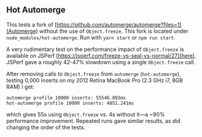 ## Hot Automerge

This tests a fork of [https://github.com/automerge/automerge?files=1](Automerge) without the use of `Object.freeze`. This fork is located under `node_modules/hot-automerge`. Run with `yarn start` or `npm run start`.

A very rudimentary test on the performance impact of `Object.freeze` is available on JSPerf [https://jsperf.com/freeze-vs-seal-vs-normal/27](here). JSPerf gave a roughly 42-47% slowdown using a single `Object.freeze` call.

After removing calls to `Object.freeze` from `automerge` (`hot-automerge`), testing 0,000 inserts on my 2012 Retina MacBook Pro (2.3 GHz i7, 8GB RAM) I get:

```
automerge profile 10000 inserts: 55546.893ms
hot-automerge profile 10000 inserts: 4051.241ms
```

which gives 55s using `Object.freeze` vs. 4s without it—a ~90% performance improvement. Repeated runs gave similar results, as did changing the order of the tests.
